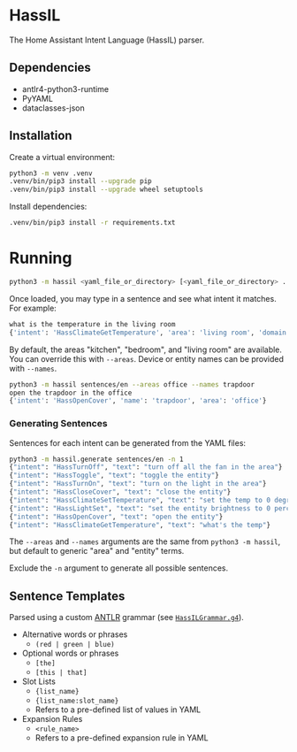 # HassIL

The Home Assistant Intent Language (HassIL) parser.


## Dependencies

* antlr4-python3-runtime
* PyYAML
* dataclasses-json


## Installation

Create a virtual environment:

``` sh
python3 -m venv .venv
.venv/bin/pip3 install --upgrade pip
.venv/bin/pip3 install --upgrade wheel setuptools
```

Install dependencies:

``` sh
.venv/bin/pip3 install -r requirements.txt
```


# Running

``` sh
python3 -m hassil <yaml_file_or_directory> [<yaml_file_or_directory> ...]
```

Once loaded, you may type in a sentence and see what intent it matches.
For example:

``` sh
what is the temperature in the living room
{'intent': 'HassClimateGetTemperature', 'area': 'living room', 'domain': 'climate'}
```

By default, the areas "kitchen", "bedroom", and "living room" are available. You can override this with `--areas`. Device or entity names can be provided with `--names`.

``` sh
python3 -m hassil sentences/en --areas office --names trapdoor
open the trapdoor in the office
{'intent': 'HassOpenCover', 'name': 'trapdoor', 'area': 'office'}
```


### Generating Sentences

Sentences for each intent can be generated from the YAML files:

``` sh
python3 -m hassil.generate sentences/en -n 1
{"intent": "HassTurnOff", "text": "turn off all the fan in the area"}
{"intent": "HassToggle", "text": "toggle the entity"}
{"intent": "HassTurnOn", "text": "turn on the light in the area"}
{"intent": "HassCloseCover", "text": "close the entity"}
{"intent": "HassClimateSetTemperature", "text": "set the temp to 0 degrees celsius"}
{"intent": "HassLightSet", "text": "set the entity brightness to 0 percent"}
{"intent": "HassOpenCover", "text": "open the entity"}
{"intent": "HassClimateGetTemperature", "text": "what's the temp"}
```

The `--areas` and `--names` arguments are the same from `python3 -m hassil`, but default to generic "area" and "entity" terms.

Exclude the `-n` argument to generate all possible sentences.


## Sentence Templates

Parsed using a custom [ANTLR](https://www.antlr.org) grammar (see [`HassILGrammar.g4`](HassILGrammar.g4)).

* Alternative words or phrases
  * `(red | green | blue)`
* Optional words or phrases
  * `[the]`
  * `[this | that]`
* Slot Lists
  * `{list_name}`
  * `{list_name:slot_name}`
  * Refers to a pre-defined list of values in YAML
* Expansion Rules
  * `<rule_name>`
  * Refers to a pre-defined expansion rule in YAML
